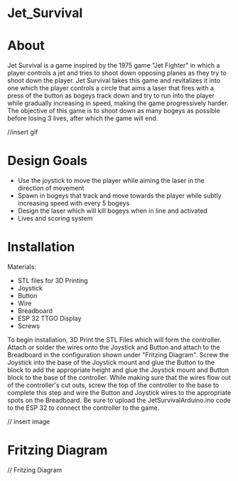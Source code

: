 # Jet_Survival

# About
Jet Survival is a game inspired by the 1975 game "Jet Fighter" in which a player controls a jet and tries to shoot down opposing planes as they try to shoot down the player. 
Jet Survival takes this game and revitalizes it into one which the player controls a circle that aims a laser that fires with a press of the button as bogeys track down and try to run into the player while gradually increasing in speed, making the game progressively harder. The objective of this game is to shoot down as many bogeys as possible before losing 3 lives, after which the game will end. 

//insert gif

# Design Goals
- Use the joystick to move the player while aiming the laser in the direction of movement
- Spawn in bogeys that track and move towards the player while subtly increasing speed with every 5 bogeys
- Design the laser which will kill bogeys when in line and activated
- Lives and scoring system

# Installation
Materials:
- STL files for 3D Printing
- Joystick
- Button
- Wire
- Breadboard
- ESP 32 TTGO Display
- Screws

To begin installation, 3D Print the STL Files which will form the controller. Attach or solder the wires onto the Joystick and Button and attach to the Breadboard in the configuration shown under "Fritzing Diagram". Screw the Joystick into the base of the Joystick mount and glue the Button to the block to add the appropriate height and glue the Joystick mount and Button block to the base of the controller. While making sure that the wires flow out of the controller's cut outs, screw the top of the controller to the base to complete this step and wire the Button and Joystick wires to the appropriate spots on the Breadboard. Be sure to upload the JetSurvivalArduino.ino code to the ESP 32 to connect the controller to the game. 

// insert image

# Fritzing Diagram

// Fritzing Diagram
